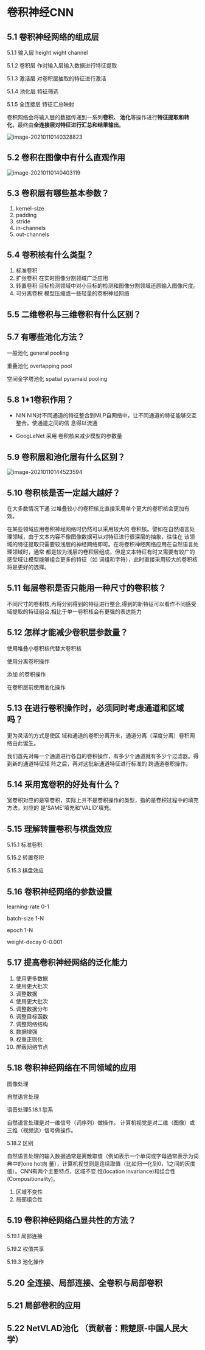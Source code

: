 # 卷积神经CNN

## 5.1 卷积神经⽹络的组成层

5.1.1 输⼊层  height  wight  channel

5.1.2 卷积层  作对输⼊层输⼊数据进⾏特征提取

5.1.3 激活层 对卷积层抽取的特征进⾏激活

5.1.4 池化层  特征筛选

5.1.5 全连接层  特征汇总映射

卷积⽹络会将输⼊层的数据传递到⼀系列**卷积、 池化**等操作进⾏**特征提取和转化**，最终由**全连接层对特征进⾏汇总和结果输出**。

![image-20210110140328823](../assets/image-20210110140328823.png)

## 5.2 卷积在图像中有什么直观作⽤

![image-20210110140403119](../assets/image-20210110140403119.png)

## 5.3 卷积层有哪些基本参数？

1. kernel-size 
2. padding 
3. stride 
4. in-channels
5. out-channels

## 5.4 卷积核有什么类型？

1. 标准卷积
2. 扩张卷积 在实时图像分割领域⼴泛应⽤
3. 转置卷积 ⽬标检测领域中对⼩⽬标的检测和图像分割领域还原输⼊图像尺度。
4. 可分离卷积 模型压缩或⼀些轻量的卷积神经⽹络

## 5.5 ⼆维卷积与三维卷积有什么区别？

## 5.7 有哪些池化⽅法？

一般池化 general pooling

重叠池化 overlapping pool

空间金字塔池化 spatial pyramaid pooling

## 5.8 1*1卷积作⽤？

- NIN  NIN对不同通道的特征整合到MLP⾃⽹络中，让不同通道的特征能够交互整合，使通道之间的信 息得以流通

- GoogLeNet 采⽤ 卷积核来减少模型的参数量

## 5.9 卷积层和池化层有什么区别？

![image-20210110144523594](../assets/image-20210110144523594.png)

## 5.10 卷积核是否⼀定越⼤越好？

在⼤多数情况下通 过堆叠较⼩的卷积核⽐直接采⽤单个更⼤的卷积核会更加有效。

在某些领域应⽤卷积神经⽹络时仍然可以采⽤较⼤的 卷积核。譬如在⾃然语⾔处理领域，由于⽂本内容不像图像数据可以对特征进⾏很深层的抽象，往往在 该领域的特征提取只需要较浅层的神经⽹络即可。在将卷积神经⽹络应⽤在⾃然语⾔处理领域时，通常 都是较为浅层的卷积层组成，但是⽂本特征有时⼜需要有较⼴的感受域让模型能够组合更多的特征（如 词组和字符），此时直接采⽤较⼤的卷积核将是更好的选择。

## 5.11 每层卷积是否只能⽤⼀种尺⼨的卷积核？

不同尺寸的卷积核,再将分别得到的特征进行整合,得到的新特征可以看作不同感受域提取的特征组合,相比于单一卷积核会有更强的表达能力

## 5.12 怎样才能减少卷积层参数量？

使⽤堆叠⼩卷积核代替⼤卷积核

使⽤分离卷积操作

添加 的卷积操作

在卷积层前使⽤池化操作

## 5.13 在进⾏卷积操作时，必须同时考虑通道和区域吗？

更为灵活的⽅式是使区 域和通道的卷积分离开来，通道分离（深度分离）卷积⽹络由此诞⽣。

我们⾸先对每⼀个通道进⾏各⾃的卷积操作，有多少个通道就有多少个过滤器。得到新的通道特征矩 阵之后，再对这批新通道特征进⾏标准的 跨通道卷积操作。

## 5.14 采⽤宽卷积的好处有什么？

宽卷积对应的是窄卷积，实际上并不是卷积操作的类型，指的是卷积过程中的填充⽅法，对应的 是'SAME'填充和'VALID'填充。

## 5.15 理解转置卷积与棋盘效应

5.15.1 标准卷积

5.15.2 转置卷积

5.15.3 棋盘效应

## 5.16 卷积神经⽹络的参数设置

learning-rate 0-1

batch-size  1-N

epoch 1-N

weight-decay 0-0.001

## 5.17 提⾼卷积神经⽹络的泛化能⼒

1. 使用更多数据
2. 使用更大批次
3. 调整数据
4. 使用更大批次
5. 调整数据分布
6. 调整目标函数
7. 调整网络结构
8. 数据增强
9. 权重正则化
10. 屏蔽网络节点

## 5.18 卷积神经⽹络在不同领域的应⽤

图像处理

自然语言处理

语音处理5.18.1 联系

⾃然语⾔处理是对⼀维信号（词序列）做操作。 计算机视觉是对⼆维（图像）或三维（视频流）信号做操作。

5.18.2 区别

⾃然语⾔处理的输⼊数据通常是离散取值（例如表示⼀个单词或字⺟通常表示为词典中的one hot向 量），计算机视觉则是连续取值（⽐如归⼀化到0，1之间的灰度值）。CNN有两个主要特点，区域不变 性(location invariance)和组合性(Compositionality)。

1. 区域不变性
2. 局部组合性

## 5.19 卷积神经⽹络凸显共性的⽅法？

5.19.1 局部连接

5.19.2 权值共享

5.19.3 池化操作

## 5.20 全连接、局部连接、全卷积与局部卷积

## 5.21 局部卷积的应⽤

## 5.22 NetVLAD池化 （贡献者：熊楚原-中国⼈⺠⼤学）